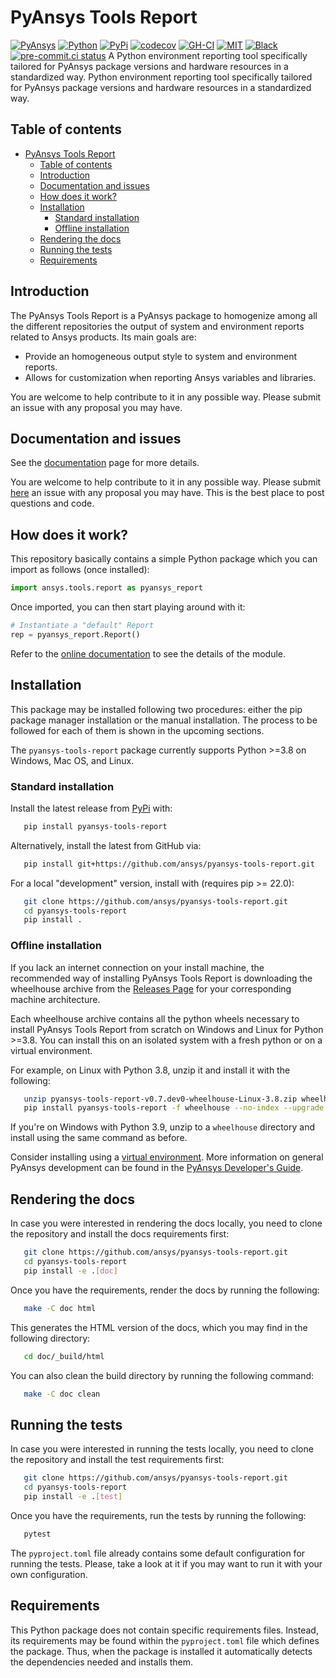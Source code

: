 # PyAnsys Tools Report

[![PyAnsys](https://img.shields.io/badge/Py-Ansys-ffc107.svg?logo=data:image/png;base64,iVBORw0KGgoAAAANSUhEUgAAABAAAAAQCAIAAACQkWg2AAABDklEQVQ4jWNgoDfg5mD8vE7q/3bpVyskbW0sMRUwofHD7Dh5OBkZGBgW7/3W2tZpa2tLQEOyOzeEsfumlK2tbVpaGj4N6jIs1lpsDAwMJ278sveMY2BgCA0NFRISwqkhyQ1q/Nyd3zg4OBgYGNjZ2ePi4rB5loGBhZnhxTLJ/9ulv26Q4uVk1NXV/f///////69du4Zdg78lx//t0v+3S88rFISInD59GqIH2esIJ8G9O2/XVwhjzpw5EAam1xkkBJn/bJX+v1365hxxuCAfH9+3b9/+////48cPuNehNsS7cDEzMTAwMMzb+Q2u4dOnT2vWrMHu9ZtzxP9vl/69RVpCkBlZ3N7enoDXBwEAAA+YYitOilMVAAAAAElFTkSuQmCC)](https://docs.pyansys.com/)
[![Python](https://img.shields.io/pypi/pyversions/pyansys-tools-report?logo=pypi)](https://pypi.org/project/pyansys-tools-report/)
[![PyPi](https://img.shields.io/pypi/v/pyansys-tools-report.svg?logo=python&logoColor=white)](https://pypi.org/project/pyansys-tools-report)
[![codecov](https://codecov.io/gh/ansys/pyansys-tools-report/branch/main/graph/badge.svg)](https://codecov.io/gh/ansys/pyansys-tools-report)
[![GH-CI](https://github.com/ansys/pyansys-tools-report/actions/workflows/ci.yml/badge.svg)](https://github.com/ansys/pyansys-tools-report/actions/workflows/ci.yml)
[![MIT](https://img.shields.io/badge/License-MIT-yellow.svg)](https://opensource.org/licenses/MIT)
[![Black](https://img.shields.io/badge/code%20style-black-000000.svg?style=flat)](https://github.com/psf/black)
[![pre-commit.ci status](https://results.pre-commit.ci/badge/github/ansys/pyansys-tools-report/main.svg)](https://results.pre-commit.ci/latest/github/ansys/pyansys-tools-report/main)
A Python environment reporting tool specifically tailored for PyAnsys package versions and hardware resources in a standardized way.
Python environment reporting tool specifically tailored for PyAnsys package versions and hardware resources in a standardized way.

## Table of contents

<!--ts-->
- [PyAnsys Tools Report](#pyansys-tools-report)
  - [Table of contents](#table-of-contents)
  - [Introduction](#introduction)
  - [Documentation and issues](#documentation-and-issues)
  - [How does it work?](#how-does-it-work)
  - [Installation](#installation)
    - [Standard installation](#standard-installation)
    - [Offline installation](#offline-installation)
  - [Rendering the docs](#rendering-the-docs)
  - [Running the tests](#running-the-tests)
  - [Requirements](#requirements)
<!--te-->


## Introduction
The PyAnsys Tools Report is a PyAnsys package to homogenize among all the different repositories
the output of system and environment reports related to Ansys products. Its main goals are:

* Provide an homogeneous output style to system and environment reports.
* Allows for customization when reporting Ansys variables and libraries.

You are welcome to help contribute to it in any possible way. Please submit an issue with
any proposal you may have.

## Documentation and issues

See the [documentation](https://report.tools.docs.pyansys.com/) page for more details.

You are welcome to help contribute to it in any possible way. Please submit
[here](https://github.com/ansys/pyansys-tools-report/issues) an issue with
any proposal you may have. This is the best place to post questions and code.

## How does it work?
This repository basically contains a simple Python package which you can import as follows
(once installed):

```python
import ansys.tools.report as pyansys_report
```

Once imported, you can then start playing around with it:

```python
# Instantiate a "default" Report
rep = pyansys_report.Report()
```

Refer to the [online documentation](https://report.tools.docs.pyansys.com/) to see the details of the module.

## Installation

This package may be installed following two procedures: either the pip package manager installation or
the manual installation. The process to be followed for each of them is shown in the upcoming sections.

The ``pyansys-tools-report`` package currently supports Python >=3.8 on Windows, Mac OS, and Linux.

### Standard installation
Install the latest release from [PyPi](https://pypi.org/project/pyansys-tools-report) with:

```bash
   pip install pyansys-tools-report
```

Alternatively, install the latest from GitHub via:

```bash
   pip install git+https://github.com/ansys/pyansys-tools-report.git
```

For a local "development" version, install with (requires pip >= 22.0):

```bash
   git clone https://github.com/ansys/pyansys-tools-report.git
   cd pyansys-tools-report
   pip install .
```


### Offline installation

If you lack an internet connection on your install machine, the recommended way
of installing PyAnsys Tools Report is downloading the wheelhouse archive from the
[Releases Page](https://github.com/ansys/pyansys-tools-report/releases) for your
corresponding machine architecture.

Each wheelhouse archive contains all the python wheels necessary to install
PyAnsys Tools Report from scratch on Windows and Linux for Python >=3.8. You can install
this on an isolated system with a fresh python or on a virtual environment.

For example, on Linux with Python 3.8, unzip it and install it with the following:

```bash
   unzip pyansys-tools-report-v0.7.dev0-wheelhouse-Linux-3.8.zip wheelhouse
   pip install pyansys-tools-report -f wheelhouse --no-index --upgrade --ignore-installed
```

If you're on Windows with Python 3.9, unzip to a ``wheelhouse`` directory and
install using the same command as before.

Consider installing using a [virtual environment](https://docs.python.org/3/library/venv.html).
More information on general PyAnsys development can be found in the
[PyAnsys Developer's Guide](https://dev.docs.pyansys.com/).

## Rendering the docs

In case you were interested in rendering the docs locally, you need to clone the repository and
install the docs requirements first:

```bash
   git clone https://github.com/ansys/pyansys-tools-report.git
   cd pyansys-tools-report
   pip install -e .[doc]
```

Once you have the requirements, render the docs by running the following:

```bash
   make -C doc html
```

This generates the HTML version of the docs, which you may find in the following directory:

```bash
   cd doc/_build/html
```

You can also clean the build directory by running the following command:

```bash
   make -C doc clean
```

## Running the tests

In case you were interested in running the tests locally, you need to clone the repository and
install the test requirements first:

```bash
   git clone https://github.com/ansys/pyansys-tools-report.git
   cd pyansys-tools-report
   pip install -e .[test]
```

Once you have the requirements, run the tests by running the following:

```bash
   pytest
```

The ``pyproject.toml`` file already contains some default configuration for running the tests. Please,
take a look at it if you may want to run it with your own configuration.


## Requirements

This Python package does not contain specific requirements files. Instead, its requirements may
be found within the ``pyproject.toml`` file which defines the package. Thus, when the package is
installed it automatically detects the dependencies needed and installs them.
